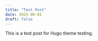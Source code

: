 ```yaml
---
title: "Test Post"
date: 2025-06-01
draft: false
---
```


This is a test post for Hugo theme testing.